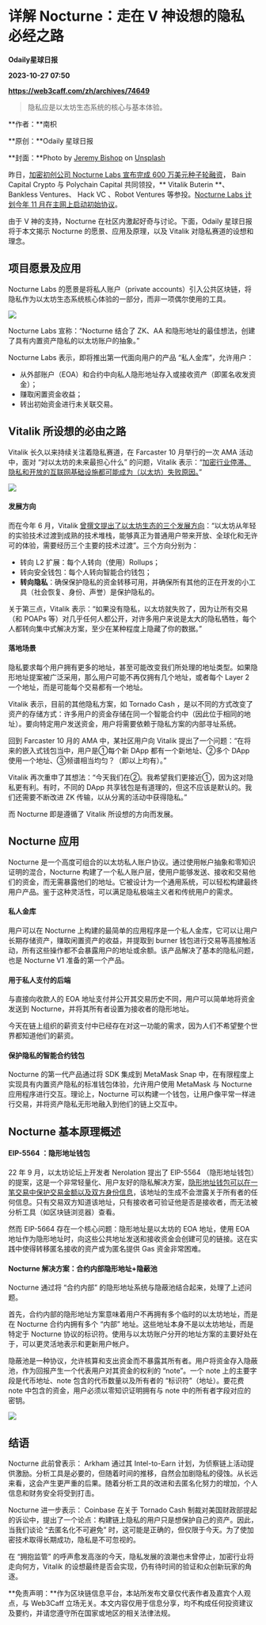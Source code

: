 # 详解 Nocturne：走在 V 神设想的隐私必经之路
**Odaily星球日报**

**2023-10-27 07:50**

**https://web3caff.com/zh/archives/74649**

[](http://twitter.com/intent/tweet?text=%E8%AF%A6%E8%A7%A3%20Nocturne%EF%BC%9A%E8%B5%B0%E5%9C%A8%20V%20%E7%A5%9E%E8%AE%BE%E6%83%B3%E7%9A%84%E9%9A%90%E7%A7%81%E5%BF%85%E7%BB%8F%E4%B9%8B%E8%B7%AF&url=https%3A%2F%2Fweb3caff.com%2Fzh%2Farchives%2F74649 "Twitter")[](https://www.facebook.com/sharer/sharer.php?u=https%3A%2F%2Fweb3caff.com%2Fzh%2Farchives%2F74649 "Facebook")[](https://telegram.me/share/url?url=https%3A%2F%2Fweb3caff.com%2Fzh%2Farchives%2F74649&text=%E8%AF%A6%E8%A7%A3%20Nocturne%EF%BC%9A%E8%B5%B0%E5%9C%A8%20V%20%E7%A5%9E%E8%AE%BE%E6%83%B3%E7%9A%84%E9%9A%90%E7%A7%81%E5%BF%85%E7%BB%8F%E4%B9%8B%E8%B7%AF "Telegram")[](http://service.weibo.com/share/share.php?url=https%3A%2F%2Fweb3caff.com%2Fzh%2Farchives%2F74649&title=%E8%AF%A6%E8%A7%A3%20Nocturne%EF%BC%9A%E8%B5%B0%E5%9C%A8%20V%20%E7%A5%9E%E8%AE%BE%E6%83%B3%E7%9A%84%E9%9A%90%E7%A7%81%E5%BF%85%E7%BB%8F%E4%B9%8B%E8%B7%AF "Sina Weibo")[](https://web3caff.com/zh/archives/74649 "Copy Link")[](https://web3caff.com/zh/archives/74649 "More")

> 隐私应是以太坊生态系统的核心与基本体验。

**作者：**南枳

**原创：**Odaily 星球日报

**封面：**Photo by [Jeremy Bishop](https://unsplash.com/@jeremybishop?utm_source=unsplash&utm_medium=referral&utm_content=creditCopyText) on [Unsplash](https://unsplash.com/s/photos/dark?utm_source=unsplash&utm_medium=referral&utm_content=creditCopyText)

昨日，[加密初创公司 Nocturne Labs 宣布完成 600 万美元种子轮融资](https://www.odaily.news/newsflash/339745)， Bain Capital Crypto 与 Polychain Capital 共同领投，** Vitalik Buterin **、 Bankless Ventures、 Hack VC 、Robot Ventures 等参投。[Nocturne Labs 计划今年 11 月在主网上启动初始协议](https://twitter.com/nocturne_xyz/status/1717150284793688156)。

由于 V 神的支持，Nocturne 在社区内激起好奇与讨论。下面，Odaily 星球日报将于本文揭示 Nocturne 的愿景、应用及原理，以及 Vitalik 对隐私赛道的设想和理念。

项目愿景及应用
-------

Nocturne Labs 的愿景是将私人账户（private accounts）引入公共区块链，将隐私作为以太坊生态系统核心体验的一部分，而非一项偶尔使用的工具。

![](https://web3caff.com/wp-content/uploads/2023/10/image-593.png)

Nocturne Labs 宣称：“Nocturne 结合了 ZK、AA 和隐形地址的最佳想法，创建了具有内置资产隐私的以太坊账户的抽象。”

Nocturne Labs 表示，即将推出第一代面向用户的产品 “私人金库”，允许用户：

*   从外部账户（EOA）和合约中向私人隐形地址存入或接收资产（即匿名收发资金）；
*   赚取闲置资金收益；
*   转出初始资金进行未关联交易。

Vitalik 所设想的必由之路
----------------

Vitalik 长久以来持续关注着隐私赛道，在 Farcaster 10 月举行的一次 AMA 活动中，面对 “对以太坊的未来最担心什么” 的问题，Vitalik 表示：“[加密行业停滞、隐私和开放的互联网基础设施都可能成为（以太坊）失败原因。](https://www.odaily.news/newsflash/339247)”

![](https://web3caff.com/wp-content/uploads/2023/10/image-592.png)

#### 发展方向

而在今年 6 月，Vitalik [曾撰文提出了以太坊生态的三个发展方向](https://vitalik.eth.limo/general/2023/06/09/three_transitions.html)：“以太坊从年轻的实验技术过渡到成熟的技术堆栈，能够真正为普通用户带来开放、全球化和无许可的体验，需要经历三个主要的技术过渡”。三个方向分别为：

*   转向 L2 扩展：每个人转向（使用）Rollups；
*   转向安全钱包：每个人转向智能合约钱包；
*   **转向隐私**：确保保护隐私的资金转移可用，并确保所有其他的正在开发的小工具（社会恢复、身份、声誉）是保护隐私的。

关于第三点，Vitalik 表示：“如果没有隐私，以太坊就失败了，因为让所有交易（和 POAPs 等）对几乎任何人都公开，对许多用户来说是太大的隐私牺牲，每个人都转向集中式解决方案，至少在某种程度上隐藏了你的数据。”

#### 落地场景

隐私要求每个用户拥有更多的地址，甚至可能改变我们所处理的地址类型。如果隐形地址提案被广泛采用，那么用户可能不再仅拥有几个地址，或者每个 Layer 2 一个地址，而是可能每个交易都有一个地址。

Vitalik 表示，目前的其他隐私方案，如 Tornado Cash ，是以不同的方式改变了资产的存储方式：许多用户的资金存储在同一个智能合约中（因此位于相同的地址）。要向特定用户发送资金，用户将需要依赖于隐私方案的内部寻址系统。

回到 Farcaster 10 月的 AMA 中，某社区用户向 Vitalik 提出了一个问题：“在将来的嵌入式钱包当中，用户是①每个新 DApp 都有一个新地址、②多个 DApp 使用一个地址、③频谱相当均匀？（即以上均有）。”

Vitalik 再次重申了其想法：“今天我们在②。我希望我们更接近①，因为这对隐私更有利。有时，不同的 DApp 共享钱包是有道理的，但这不应该是默认的。我们还需要不断改进 ZK 传输，以从分离的活动中获得隐私。”

而 Nocturne 即是遵循了 Vitalik 所设想的方向而发展。

Nocturne 应用
-----------

Nocturne 是一个高度可组合的以太坊私人账户协议。通过使用帐户抽象和零知识证明的混合，Nocturne 构建了一个私人账户层，使用户能够发送、接收和交易他们的资金，而无需暴露他们的地址。它被设计为一个通用系统，可以轻松构建最终用户产品。鉴于这种灵活性，可以满足隐私极端主义者和传统用户的需求。

#### 私人金库

用户可以在 Nocturne 上构建的最简单的应用程序是一个私人金库，它可以让用户长期存储资产，赚取闲置资产的收益，并提取到 burner 钱包进行交易等高接触活动，所有这些操作都不会暴露用户的地址或余额。该产品解决了基本的隐私问题，也是 Nocturne V1 准备的第一个产品。

#### 用于私人支付的后端

与直接向收款人的 EOA 地址支付并公开其交易历史不同，用户可以简单地将资金发送到 Nocturne，并将其所有者设置为接收者的隐形地址。

今天在链上组织的薪资支付中已经存在对这一功能的需求，因为人们不希望整个世界都知道他们的薪资。

#### 保护隐私的智能合约钱包

Nocturne 的第一代产品通过将 SDK 集成到 MetaMask Snap 中，在有限程度上实现具有内置资产隐私的标准钱包体验，允许用户使用 MetaMask 与 Nocturne 应用程序进行交互。理论上，Nocturne 可以构建一个钱包，让用户像平常一样进行交易，并将资产隐私无形地融入到他们的链上交互中。

Nocturne 基本原理概述
---------------

#### EIP-5564 ：隐形地址钱包

22 年 9 月，以太坊论坛上开发者 Nerolation 提出了 EIP-5564 （隐形地址钱包）的提案，这是一个非常轻量化、用户友好的隐私解决方案，[隐形地址钱包可以在一笔交易中保护交易金额以及双方身份信息](https://www.odaily.news/post/5181755)，该地址的生成不会泄露关于所有者的任何信息。只有交易双方知道该地址，只有接收者可验证他是否是接收者，而无法被分析工具（如区块链浏览器）查看。

然而 EIP-5664 存在一个核心问题：隐形地址是以太坊的 EOA 地址，使用 EOA 地址作为隐形地址时，向这些公共地址发送和接收资金会创建可见的链接。这在实践中使得转移匿名接收的资产或为匿名提供 Gas 资金非常困难。

#### Nocturne 解决方案：合约内部隐形地址+隐蔽池

Nocturne 通过将 “合约内部” 的隐形地址系统与隐蔽池结合起来，处理了上述问题。

首先，合约内部的隐形地址方案意味着用户不再拥有多个临时的以太坊地址，而是在 Nocturne 合约内拥有多个 “内部” 地址。这些地址本身不是以太坊地址，而是特定于 Nocturne 协议的标识符。使用与以太坊账户分开的地址方案的主要好处在于，可以更灵活地表示和更新用户帐户。

隐蔽池是一种协议，允许核算和支出资金而不暴露其所有者。用户将资金存入隐蔽池，作为回报产生一个代表用户对其资金的权利的 “note”。一个 note 上的主要字段是代币地址、note 包含的代币数量以及所有者的 “标识符”（地址）。要花费 note 中包含的资金，用户必须以零知识证明拥有与 note 中的所有者字段对应的密钥。

![](https://web3caff.com/wp-content/uploads/2023/10/image-591.png)

结语
--

Nocturne 此前曾表示： Arkham 通过其 Intel-to-Earn 计划，为侦察链上活动提供激励。分析工具是必要的，但随着时间的推移，自然会加剧隐私的侵蚀。从长远来看，这会产生更严重的后果。随着分析工具的改进和去匿名化努力的增加，个人信息和财务安全将受到打击。

Nocturne 进一步表示： Coinbase 在关于 Tornado Cash 制裁对美国财政部提起的诉讼中，提出了一个论点：构建链上隐私的用户只是想保护自己的资产。因此，当我们谈论 “去匿名化不可避免” 时，这可能是正确的，但仅限于今天。为了使加密技术取得长期成功，隐私是不可忽视的。

在 “拥抱监管” 的呼声愈发高涨的今天，隐私发展的浪潮也未曾停止，加密行业将走向何方，Vitalik 的设想最终是否会实现，仍有待时间的验证和众创新玩家的角逐。

**免责声明：**作为区块链信息平台，本站所发布文章仅代表作者及嘉宾个人观点，与 Web3Caff 立场无关。本文内容仅用于信息分享，均不构成任何投资建议及要约，并请您遵守所在国家或地区的相关法律法规。